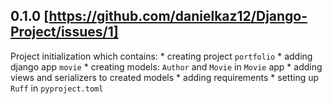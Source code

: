 ## 0.1.0 [https://github.com/danielkaz12/Django-Project/issues/1]

Project initialization which contains:
    * creating project `portfolio`
    * adding django app `movie`
    * creating models: `Author` and `Movie` in `Movie` app
    * adding views and serializers to created models
    * adding requirements
    * setting up `Ruff` in `pyproject.toml`
